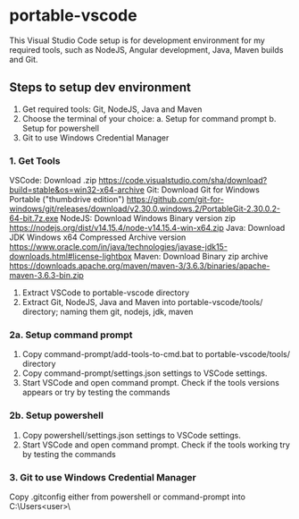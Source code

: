 # portable-vscode
This Visual Studio Code setup is for development environment for my required tools, such as NodeJS, Angular development, Java, Maven builds and Git.

## Steps to setup dev environment
1. Get required tools: Git, NodeJS, Java and Maven
2. Choose the terminal of your choice:
  a. Setup for command prompt
  b. Setup for powershell
3. Git to use Windows Credential Manager

### 1. Get Tools
VSCode: Download .zip https://code.visualstudio.com/sha/download?build=stable&os=win32-x64-archive
Git: Download Git for Windows Portable ("thumbdrive edition") https://github.com/git-for-windows/git/releases/download/v2.30.0.windows.2/PortableGit-2.30.0.2-64-bit.7z.exe
NodeJS: Download Windows Binary version zip https://nodejs.org/dist/v14.15.4/node-v14.15.4-win-x64.zip
Java: Download JDK Windows x64 Compressed Archive version https://www.oracle.com/in/java/technologies/javase-jdk15-downloads.html#license-lightbox
Maven: Download Binary zip archive https://downloads.apache.org/maven/maven-3/3.6.3/binaries/apache-maven-3.6.3-bin.zip

1. Extract VSCode to portable-vscode directory
2. Extract Git, NodeJS, Java and Maven into portable-vscode/tools/ directory; naming them git, nodejs, jdk, maven

### 2a. Setup command prompt
1. Copy command-prompt/add-tools-to-cmd.bat to portable-vscode/tools/ directory
2. Copy command-prompt/settings.json settings to VSCode settings.
3. Start VSCode and open command prompt. Check if the tools versions appears or try by testing the commands

### 2b. Setup powershell
1. Copy powershell/settings.json settings to VSCode settings.
2. Start VSCode and open command prompt. Check if the tools working try by testing the commands

### 3. Git to use Windows Credential Manager
Copy .gitconfig either from powershell or command-prompt into C:\Users\<user>\
